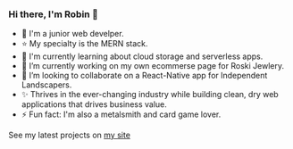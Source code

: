 ### Hi there, I'm Robin 👋

- 🖖 I'm a junior web develper.
- ⭐ My specialty is the MERN stack.
- 🌱 I'm currently learning about cloud storage and serverless apps.
- 🔭 I’m currently working on my own ecommerse page for Roski Jewlery. 
- 👯 I’m looking to collaborate on a React-Native app for Independent Landscapers.
- ✨ Thrives in the ever-changing industry while building clean, dry web applications that drives business value.
- ⚡ Fun fact: I'm also a metalsmith and card game lover. 

See my latest projects on [my site](https://bin-ostrowski.github.io/portfolio-2022/)
